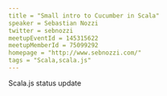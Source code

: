 ```yaml
---
title = "Small intro to Cucumber in Scala"
speaker = Sebastian Nozzi
twitter = sebnozzi
meetupEventId = 145315622
meetupMemberId = 75099292
homepage = "http://www.sebnozzi.com/"
tags = "Scala,scala.js"
---
```

Scala.js status update